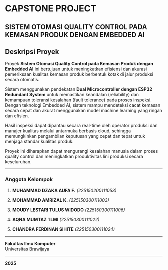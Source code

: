 # **CAPSTONE PROJECT**

## **SISTEM OTOMASI QUALITY CONTROL PADA KEMASAN PRODUK DENGAN EMBEDDED AI**
## Deskripsi Proyek

Proyek **Sistem Otomasi Quality Control pada Kemasan Produk dengan Embedded AI** ini bertujuan untuk meningkatkan efisiensi dan akurasi pemeriksaan kualitas kemasan produk berbentuk kotak di jalur produksi secara otomatis. 

Sistem menggunakan pendekatan **Dual Microcontroller dengan ESP32 Redundant System** untuk memastikan keandalan (reliability) dan kemampuan toleransi kesalahan (fault tolerance) pada proses inspeksi. Dengan teknologi Embedded AI, sistem mampu mendeteksi cacat kemasan secara cepat dan akurat menggunakan model machine learning yang ringan dan efisien.

Hasil inspeksi dapat dipantau secara real-time oleh operator produksi dan manajer kualitas melalui antarmuka berbasis cloud, sehingga memungkinkan pengambilan keputusan yang cepat dan tepat untuk menjaga standar kualitas produk.

Proyek ini diharapkan dapat mengurangi kesalahan manusia dalam proses quality control dan meningkatkan produktivitas lini produksi secara keseluruhan.

---

### Anggota Kelompok

1. **MUHAMMAD DZAKA AUFA F.**     _(225150200111053)_

2. **MOHAMMAD AMRIZAL K.**        _(225150300111003)_

3. **MOUDY LESTARI TULUS WIDODO** _(225150300111006)_

4. **AQNA MUMTAZ `ILMI**          _(225150300111022)_

5. **CHANDRA FERDINAN SIHITE**    _(225150300111024)_

---

**Fakultas Ilmu Komputer**  
Universitas Brawijaya

---

**2025**

